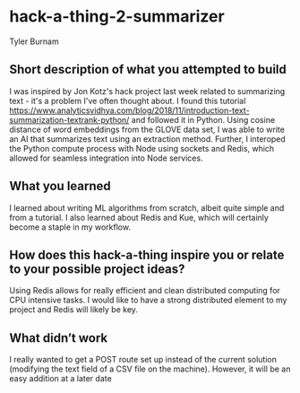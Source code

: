 # hack-a-thing-2-summarizer

Tyler Burnam

## Short description of what you attempted to build
I was inspired by Jon Kotz's hack project last week related to summarizing text - it's a problem I've often thought about. I found this tutorial https://www.analyticsvidhya.com/blog/2018/11/introduction-text-summarization-textrank-python/ and followed it in Python. Using cosine distance of word embeddings from the GLOVE data set, I was able to write an AI that summarizes text using an extraction method. Further, I interoped the Python compute process with Node using sockets and Redis, which allowed for seamless integration into Node services.

## What you learned
I learned about writing ML algorithms from scratch, albeit quite simple and from a tutorial. I also learned about Redis and Kue, which will certainly become a staple in my workflow.

## How does this hack-a-thing inspire you or relate to your possible project ideas?
Using Redis allows for really efficient and clean distributed computing for CPU intensive tasks. I would like to have a strong distributed element to my project and Redis will likely be key.

## What didn’t work
I really wanted to get a POST route set up instead of the current solution (modifying the text field of a CSV file on the machine). However, it will be an easy addition at a later date
